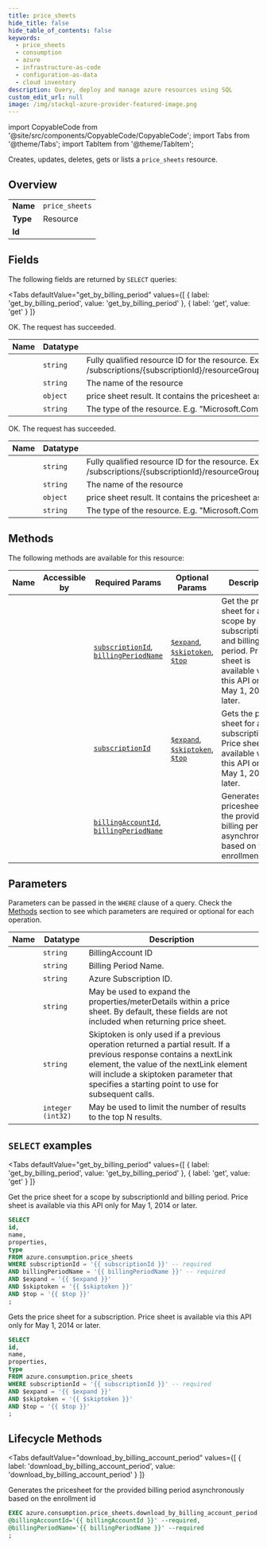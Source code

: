 ```yaml
--- 
title: price_sheets
hide_title: false
hide_table_of_contents: false
keywords:
  - price_sheets
  - consumption
  - azure
  - infrastructure-as-code
  - configuration-as-data
  - cloud inventory
description: Query, deploy and manage azure resources using SQL
custom_edit_url: null
image: /img/stackql-azure-provider-featured-image.png
---
```


import CopyableCode from '@site/src/components/CopyableCode/CopyableCode';
import Tabs from '@theme/Tabs';
import TabItem from '@theme/TabItem';

Creates, updates, deletes, gets or lists a <code>price_sheets</code> resource.

## Overview
<table><tbody>
<tr><td><b>Name</b></td><td><code>price_sheets</code></td></tr>
<tr><td><b>Type</b></td><td>Resource</td></tr>
<tr><td><b>Id</b></td><td><CopyableCode code="azure.consumption.price_sheets" /></td></tr>
</tbody></table>

## Fields

The following fields are returned by `SELECT` queries:

<Tabs
    defaultValue="get_by_billing_period"
    values={[
        { label: 'get_by_billing_period', value: 'get_by_billing_period' },
        { label: 'get', value: 'get' }
    ]}
>
<TabItem value="get_by_billing_period">

OK. The request has succeeded.

<table>
<thead>
    <tr>
    <th>Name</th>
    <th>Datatype</th>
    <th>Description</th>
    </tr>
</thead>
<tbody>
<tr>
    <td><CopyableCode code="id" /></td>
    <td><code>string</code></td>
    <td>Fully qualified resource ID for the resource. Ex - /subscriptions/&#123;subscriptionId&#125;/resourceGroups/&#123;resourceGroupName&#125;/providers/&#123;resourceProviderNamespace&#125;/&#123;resourceType&#125;/&#123;resourceName&#125;</td>
</tr>
<tr>
    <td><CopyableCode code="name" /></td>
    <td><code>string</code></td>
    <td>The name of the resource</td>
</tr>
<tr>
    <td><CopyableCode code="properties" /></td>
    <td><code>object</code></td>
    <td>price sheet result. It contains the pricesheet associated with billing period (title: Price sheet properties)</td>
</tr>
<tr>
    <td><CopyableCode code="type" /></td>
    <td><code>string</code></td>
    <td>The type of the resource. E.g. "Microsoft.Compute/virtualMachines" or "Microsoft.Storage/storageAccounts"</td>
</tr>
</tbody>
</table>
</TabItem>
<TabItem value="get">

OK. The request has succeeded.

<table>
<thead>
    <tr>
    <th>Name</th>
    <th>Datatype</th>
    <th>Description</th>
    </tr>
</thead>
<tbody>
<tr>
    <td><CopyableCode code="id" /></td>
    <td><code>string</code></td>
    <td>Fully qualified resource ID for the resource. Ex - /subscriptions/&#123;subscriptionId&#125;/resourceGroups/&#123;resourceGroupName&#125;/providers/&#123;resourceProviderNamespace&#125;/&#123;resourceType&#125;/&#123;resourceName&#125;</td>
</tr>
<tr>
    <td><CopyableCode code="name" /></td>
    <td><code>string</code></td>
    <td>The name of the resource</td>
</tr>
<tr>
    <td><CopyableCode code="properties" /></td>
    <td><code>object</code></td>
    <td>price sheet result. It contains the pricesheet associated with billing period (title: Price sheet properties)</td>
</tr>
<tr>
    <td><CopyableCode code="type" /></td>
    <td><code>string</code></td>
    <td>The type of the resource. E.g. "Microsoft.Compute/virtualMachines" or "Microsoft.Storage/storageAccounts"</td>
</tr>
</tbody>
</table>
</TabItem>
</Tabs>

## Methods

The following methods are available for this resource:

<table>
<thead>
    <tr>
    <th>Name</th>
    <th>Accessible by</th>
    <th>Required Params</th>
    <th>Optional Params</th>
    <th>Description</th>
    </tr>
</thead>
<tbody>
<tr>
    <td><a href="#get_by_billing_period"><CopyableCode code="get_by_billing_period" /></a></td>
    <td><CopyableCode code="select" /></td>
    <td><a href="#parameter-subscriptionId"><code>subscriptionId</code></a>, <a href="#parameter-billingPeriodName"><code>billingPeriodName</code></a></td>
    <td><a href="#parameter-$expand"><code>$expand</code></a>, <a href="#parameter-$skiptoken"><code>$skiptoken</code></a>, <a href="#parameter-$top"><code>$top</code></a></td>
    <td>Get the price sheet for a scope by subscriptionId and billing period. Price sheet is available via this API only for May 1, 2014 or later.</td>
</tr>
<tr>
    <td><a href="#get"><CopyableCode code="get" /></a></td>
    <td><CopyableCode code="select" /></td>
    <td><a href="#parameter-subscriptionId"><code>subscriptionId</code></a></td>
    <td><a href="#parameter-$expand"><code>$expand</code></a>, <a href="#parameter-$skiptoken"><code>$skiptoken</code></a>, <a href="#parameter-$top"><code>$top</code></a></td>
    <td>Gets the price sheet for a subscription. Price sheet is available via this API only for May 1, 2014 or later.</td>
</tr>
<tr>
    <td><a href="#download_by_billing_account_period"><CopyableCode code="download_by_billing_account_period" /></a></td>
    <td><CopyableCode code="exec" /></td>
    <td><a href="#parameter-billingAccountId"><code>billingAccountId</code></a>, <a href="#parameter-billingPeriodName"><code>billingPeriodName</code></a></td>
    <td></td>
    <td>Generates the pricesheet for the provided billing period asynchronously based on the enrollment id</td>
</tr>
</tbody>
</table>

## Parameters

Parameters can be passed in the `WHERE` clause of a query. Check the [Methods](#methods) section to see which parameters are required or optional for each operation.

<table>
<thead>
    <tr>
    <th>Name</th>
    <th>Datatype</th>
    <th>Description</th>
    </tr>
</thead>
<tbody>
<tr id="parameter-billingAccountId">
    <td><CopyableCode code="billingAccountId" /></td>
    <td><code>string</code></td>
    <td>BillingAccount ID</td>
</tr>
<tr id="parameter-billingPeriodName">
    <td><CopyableCode code="billingPeriodName" /></td>
    <td><code>string</code></td>
    <td>Billing Period Name.</td>
</tr>
<tr id="parameter-subscriptionId">
    <td><CopyableCode code="subscriptionId" /></td>
    <td><code>string</code></td>
    <td>Azure Subscription ID.</td>
</tr>
<tr id="parameter-$expand">
    <td><CopyableCode code="$expand" /></td>
    <td><code>string</code></td>
    <td>May be used to expand the properties/meterDetails within a price sheet. By default, these fields are not included when returning price sheet.</td>
</tr>
<tr id="parameter-$skiptoken">
    <td><CopyableCode code="$skiptoken" /></td>
    <td><code>string</code></td>
    <td>Skiptoken is only used if a previous operation returned a partial result. If a previous response contains a nextLink element, the value of the nextLink element will include a skiptoken parameter that specifies a starting point to use for subsequent calls.</td>
</tr>
<tr id="parameter-$top">
    <td><CopyableCode code="$top" /></td>
    <td><code>integer (int32)</code></td>
    <td>May be used to limit the number of results to the top N results.</td>
</tr>
</tbody>
</table>

## `SELECT` examples

<Tabs
    defaultValue="get_by_billing_period"
    values={[
        { label: 'get_by_billing_period', value: 'get_by_billing_period' },
        { label: 'get', value: 'get' }
    ]}
>
<TabItem value="get_by_billing_period">

Get the price sheet for a scope by subscriptionId and billing period. Price sheet is available via this API only for May 1, 2014 or later.

```sql
SELECT
id,
name,
properties,
type
FROM azure.consumption.price_sheets
WHERE subscriptionId = '{{ subscriptionId }}' -- required
AND billingPeriodName = '{{ billingPeriodName }}' -- required
AND $expand = '{{ $expand }}'
AND $skiptoken = '{{ $skiptoken }}'
AND $top = '{{ $top }}'
;
```
</TabItem>
<TabItem value="get">

Gets the price sheet for a subscription. Price sheet is available via this API only for May 1, 2014 or later.

```sql
SELECT
id,
name,
properties,
type
FROM azure.consumption.price_sheets
WHERE subscriptionId = '{{ subscriptionId }}' -- required
AND $expand = '{{ $expand }}'
AND $skiptoken = '{{ $skiptoken }}'
AND $top = '{{ $top }}'
;
```
</TabItem>
</Tabs>


## Lifecycle Methods

<Tabs
    defaultValue="download_by_billing_account_period"
    values={[
        { label: 'download_by_billing_account_period', value: 'download_by_billing_account_period' }
    ]}
>
<TabItem value="download_by_billing_account_period">

Generates the pricesheet for the provided billing period asynchronously based on the enrollment id

```sql
EXEC azure.consumption.price_sheets.download_by_billing_account_period 
@billingAccountId='{{ billingAccountId }}' --required, 
@billingPeriodName='{{ billingPeriodName }}' --required
;
```
</TabItem>
</Tabs>
